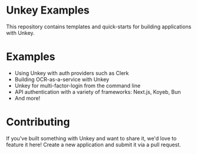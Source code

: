 # Unkey Examples

This repository contains templates and quick-starts for building applications with Unkey.

# Examples

- Using Unkey with auth providers such as Clerk
- Building OCR-as-a-service with Unkey
- Unkey for multi-factor-login from the command line
- API authentication with a variety of frameworks: Next.js, Koyeb, Bun
- And more!

# Contributing

If you've built something with Unkey and want to share it, we'd love to feature it here! Create a new application and submit it via a pull request.
